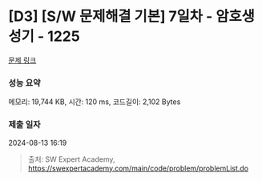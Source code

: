# [D3] [S/W 문제해결 기본] 7일차 - 암호생성기 - 1225 

[문제 링크](https://swexpertacademy.com/main/code/problem/problemDetail.do?contestProbId=AV14uWl6AF0CFAYD) 

### 성능 요약

메모리: 19,744 KB, 시간: 120 ms, 코드길이: 2,102 Bytes

### 제출 일자

2024-08-13 16:19



> 출처: SW Expert Academy, https://swexpertacademy.com/main/code/problem/problemList.do